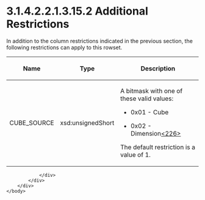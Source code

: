 <html dir="LTR" xmlns:mshelp="http://msdn.microsoft.com/mshelp" xmlns:ddue="http://ddue.schemas.microsoft.com/authoring/2003/5" xmlns:xlink="http://www.w3.org/1999/xlink" xmlns:tool="http://www.microsoft.com/tooltip">
    <head>
        <meta http-equiv="Content-Type" content="text/html; CHARSET=utf-8"></meta>
        <meta name="save" content="history"></meta>
        <title>3.1.4.2.2.1.3.15.2 Additional Restrictions</title>
        <xml>
            <mshelp:toctitle title="3.1.4.2.2.1.3.15.2 Additional Restrictions"></mshelp:toctitle>
            <mshelp:rltitle title="[MS-SSAS]: Additional Restrictions"></mshelp:rltitle>
            <mshelp:keyword index="A" term="96f361a5-d01d-442e-af7d-53b834a23bd5"></mshelp:keyword>
            <mshelp:attr name="DCSext.ContentType" value="open specification"></mshelp:attr>
            <mshelp:attr name="AssetID" value="96f361a5-d01d-442e-af7d-53b834a23bd5"></mshelp:attr>
            <mshelp:attr name="TopicType" value="kbRef"></mshelp:attr>
            <mshelp:attr name="DCSext.Title" value="[MS-SSAS]: Additional Restrictions" />
        </xml>
    </head>
    <body>
        <div id="header">
            <h1 class="heading">3.1.4.2.2.1.3.15.2 Additional Restrictions</h1>
        </div>
        <div id="mainSection">
            <div id="mainBody">
                <div id="allHistory" class="saveHistory"></div>
                <div id="sectionSection0" class="section" name="collapseableSection">
                    

<p>In addition to the column restrictions indicated in the
previous section, the following restrictions can apply to this rowset.</p>

<table>
 <thead>
  <tr>
   <th>
   <p>Name</p>
   </th>
   <th>
   <p>Type</p>
   </th>
   <th>
   <p>Description</p>
   </th>
  </tr>
 </thead>
 <tr>
  <td>
  <p>CUBE_SOURCE</p>
  </td>
  <td>
  <p>xsd:unsignedShort</p>
  </td>
  <td>
  <p>A bitmask with one of these valid values:</p>
  <ul><li><p><span><span>  
  </span></span><span>0x01 - Cube</span></p>
  </li><li><p><span><span>  
  </span></span><span>0x02 - Dimension<a id="Appendix_A_Target_226"></a><a href="b9ac4859-2662-44ca-b131-9addd8b953dc.htm#Appendix_A_226" aria-label="Product behavior note 226">&lt;226&gt;</a></span></p>
  </li></ul><p>The default restriction is a value of 1.</p>
  </td>
 </tr>
</table>

<p> </p>


                </div>
            </div>
        </div>
    </body>
</html>
